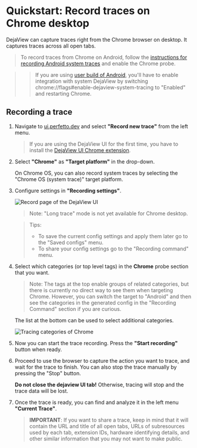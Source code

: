 # Quickstart: Record traces on Chrome desktop

DejaView can capture traces right from the Chrome browser on desktop. It captures traces across all open tabs.

> To record traces from Chrome on Android, follow the [instructions for recording Android system traces](/docs/quickstart/android-tracing.md) and enable the Chrome probe.

>> If you are using [user build of Android](https://source.android.com/docs/setup/build/building#lunch), you'll have to enable integration with system DejaView by switching chrome://flags#enable-dejaview-system-tracing to "Enabled" and restarting Chrome.

## Recording a trace

1. Navigate to [ui.perfetto.dev](https://ui.perfetto.dev/) and select **"Record new trace"** from the left menu.
    > If you are using the DejaView UI for the first time, you have to install the [DejaView UI Chrome extension](https://chrome.google.com/webstore/detail/perfetto-ui/lfmkphfpdbjijhpomgecfikhfohaoine).
2. Select **"Chrome"** as **"Target platform"** in the drop-down.

   On Chrome OS, you can also record system traces by selecting the "Chrome OS (system trace)" target platform.
3. Сonfigure settings in **"Recording settings"**.

   ![Record page of the DejaView UI](/docs/images/record-trace-chrome.png)

    >Note: "Long trace" mode is not yet available for Chrome desktop.

    > Tips:
    >
    > - To save the current config settings and apply them later go to the "Saved configs" menu.
    > - To share your config settings go to the "Recording command" menu.
>
4. Select which categories (or top level tags) in the **Chrome** probe section that you want.

   > Note: The tags at the top enable groups of related categories, but there is currently no direct way to see them when targeting Chrome. However, you can switch the target to "Android" and then see the categories in the generated config in the "Recording Command" section if you are curious.

   The list at the bottom can be used to select additional categories.

   ![Tracing categories of Chrome](/docs/images/tracing-categories-chrome.png)
5. Now you can start the trace recording. Press the **"Start recording"** button when ready.
6. Proceed to use the browser to capture the action you want to trace, and wait for the trace to finish. You can also stop the trace manually by pressing the "Stop" button.

   **Do not close the dejaview UI tab!** Otherwise, tracing will stop and the trace data will be lost.

7. Once the trace is ready, you can find and analyze it in the left menu **"Current Trace"**.

    > **IMPORTANT**: If you want to share a trace, keep in mind that it will contain the URL and title of all open tabs, URLs of subresources used by each tab, extension IDs, hardware identifying details, and other similar information that you may not want to make public.
